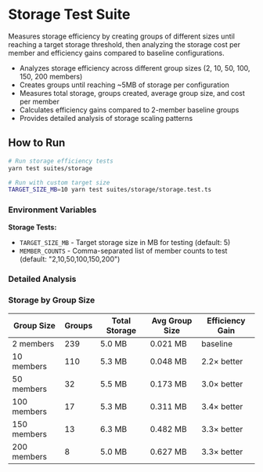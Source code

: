 # Storage Test Suite

Measures storage efficiency by creating groups of different sizes until reaching a target storage threshold, then analyzing the storage cost per member and efficiency gains compared to baseline configurations.

- Analyzes storage efficiency across different group sizes (2, 10, 50, 100, 150, 200 members)
- Creates groups until reaching ~5MB of storage per configuration
- Measures total storage, groups created, average group size, and cost per member
- Calculates efficiency gains compared to 2-member baseline groups
- Provides detailed analysis of storage scaling patterns

## How to Run

```bash
# Run storage efficiency tests
yarn test suites/storage

# Run with custom target size
TARGET_SIZE_MB=10 yarn test suites/storage/storage.test.ts
```

### Environment Variables

**Storage Tests:**

- `TARGET_SIZE_MB` - Target storage size in MB for testing (default: 5)
- `MEMBER_COUNTS` - Comma-separated list of member counts to test (default: "2,10,50,100,150,200")

### Detailed Analysis

### Storage by Group Size

| Group Size  | Groups | Total Storage | Avg Group Size | Efficiency Gain |
| ----------- | ------ | ------------- | -------------- | --------------- |
| 2 members   | 239    | 5.0 MB        | 0.021 MB       | baseline        |
| 10 members  | 110    | 5.3 MB        | 0.048 MB       | 2.2× better     |
| 50 members  | 32     | 5.5 MB        | 0.173 MB       | 3.0× better     |
| 100 members | 17     | 5.3 MB        | 0.311 MB       | 3.4× better     |
| 150 members | 13     | 6.3 MB        | 0.482 MB       | 3.3× better     |
| 200 members | 8      | 5.0 MB        | 0.627 MB       | 3.3× better     |

